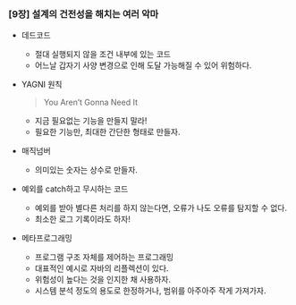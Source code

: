 ### [9장] 설계의 건전성을 해치는 여러 악마

- 데드코드
    - 절대 실행되지 않을 조건 내부에 있는 코드
    - 어느날 갑자기 사양 변경으로 인해 도달 가능해질 수 있어 위험하다.


- YAGNI 원칙

  > You Aren’t Gonna Need It
  >
    - 지금 필요없는 기능을 만들지 말라!
    - 필요한 기능만, 최대한 간단한 형태로 만들자.


- 매직넘버
    - 의미있는 숫자는 상수로 만들자.


- 예외를 catch하고 무시하는 코드
    - 예외를 받아 별다른 처리를 하지 않는다면, 오류가 나도 오류를 탐지할 수 없다.
    - 최소한 로그 기록이라도 하자!


- 메타프로그래밍
    - 프로그램 구조 자체를 제어하는 프로그래밍
    - 대표적인 예시로 자바의 리플렉션이 있다.
    - 위험성이 높다는 것을 인지한 채 사용하자.
    - 시스템 분석 정도의 용도로 한정하거나, 범위를 아주아주 작게 가져가자.
